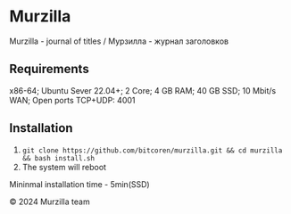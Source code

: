 # Murzilla

Murzilla - journal of titles / Мурзилла - журнал заголовков

## Requirements

x86-64; Ubuntu Sever 22.04+; 2 Core; 4 GB RAM; 40 GB SSD; 10 Mbit/s WAN; Open ports TCP+UDP: 4001

## Installation

1. `git clone https://github.com/bitcoren/murzilla.git && cd murzilla && bash install.sh`
2. The system will reboot

Mininmal installation time - 5min(SSD)

© 2024 Murzilla team
